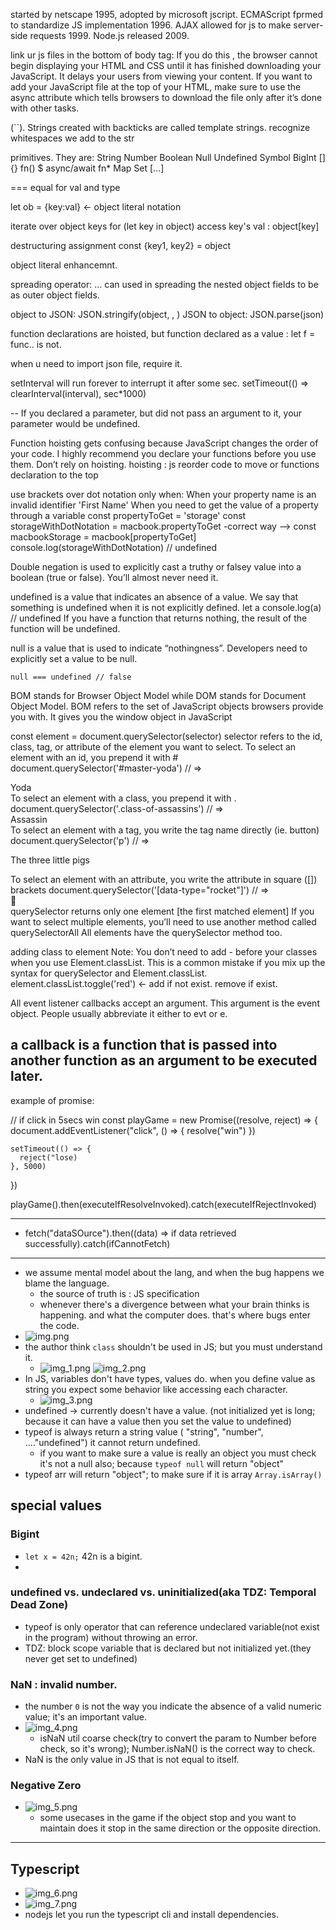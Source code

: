 started by netscape 1995, adopted by microsoft jscript.
  ECMAScript fprmed to standardize JS implementation 1996.
   AJAX allowed for js to make server-side requests 1999.
    Node.js released 2009.
     
  
link ur js files in the bottom of body tag:
    If you do this <head>, the browser cannot begin displaying your HTML and CSS until it has finished 
    downloading your JavaScript. It delays your users from viewing your content.
    If you want to add your JavaScript file at the top of your HTML, make sure to use the async 
    attribute which tells browsers to download the file only after it’s done with other tasks.
    <head>
    <title>Title of website</title>
    <script src="js/main.js" async></script>
    </head>

(``). Strings created with backticks are called template strings.
  recognize  whitespaces we add to the str
 
 primitives. They are:
    String
    Number
    Boolean
    Null
    Undefined
    Symbol
    BigInt
 [] {}
 fn()
 $ async/await fn* Map Set [...]
 
  === equal for val and type
 
 let ob = {key:val} <- object literal notation
 
 iterate over object keys
   for (let key in object) 
    access key's val : object[key]
    
  
 destructuring assignment
   const {key1, key2} = object
 
 object literal enhancemnt.
 
 spreading operator:
    ...
    can used in spreading the nested object fields to be as outer object fields.
    
 
 object to JSON:
   JSON.stringify(object, , )
 JSON to object:
   JSON.parse(json)  
 
    
 function declarations are hoisted, but function declared as a value : let f = func.. is not.
 
 when u need to import json file, require it.
 
 setInterval will run forever to interrupt it after some sec.
 setTimeout(() => clearInterval(interval), sec*1000)
 
 --
  If you declared a parameter, but did not pass an argument to it, your parameter
  would be undefined.

  Function hoisting gets confusing because JavaScript changes the order of your code. 
    I highly recommend you declare your functions before you use them. Don’t rely on hoisting.
    hoisting : js reorder code to move or functions declaration to the top

use brackets over dot notation only when:
    When your property name is an invalid identifier 'First Name'
    When you need to get the value of a property through a variable
        const propertyToGet = 'storage'
        const storageWithDotNotation = macbook.propertyToGet -correct way --> const macbookStorage = macbook[propertyToGet]
        console.log(storageWithDotNotation) // undefined 


Double negation is used to explicitly cast a truthy or falsey value into a boolean (true or false). You’ll almost never need it.

undefined is a value that indicates an absence of a value. We say that something is undefined when it is not explicitly defined.
    let a
    console.log(a) // undefined
    If you have a function that returns nothing, the result of the function will be undefined.


null is a value that is used to indicate “nothingness”.
Developers need to explicitly set a value to be null.

    null === undefined // false


BOM stands for Browser Object Model while DOM stands for Document Object Model.
    BOM refers to the set of JavaScript objects browsers provide you with. It gives you the window object in JavaScript


const element = document.querySelector(selector)
    selector refers to the id, class, tag, or attribute of the element you want to select.
    To select an element with an id, you prepend it with #
            document.querySelector('#master-yoda')
            // => <div id="master-yoda">Yoda</div>
    To select an element with a class, you prepend it with .
            document.querySelector('.class-of-assassins')
            // => <div class="class-of-assassins">Assassin</div>
    To select an element with a tag, you write the tag name directly (ie. button)
            document.querySelector('p')
            // => <p>The three little pigs</p>
    To select an element with an attribute, you write the attribute in square ([]) brackets
            document.querySelector('[data-type="rocket"]')
            // => <div data-type="rocket">🚀</div>
    querySelector returns only one element [the first matched element]
    If you want to select multiple elements, you’ll need to use another method called querySelectorAll
    All elements have the querySelector method too. 

adding class to element
    Note: You don’t need to add - before your classes when you use Element.classList.
    This is a common mistake if you mix up the syntax for querySelector and Element.classList.
        element.classList.toggle('red') <- add if not exist. remove if exist.

  All event listener callbacks accept an argument.
   This argument is the event object. People usually abbreviate it either to evt or e.

  a callback is a function that is passed into another function as an argument 
  to be executed later.
-----

example of promise:
  
  // if click in 5secs win
  const playGame = new Promise((resolve, reject) => {
    document.addEventListener("click", () => {
      resolve("win")
    })
    
    setTimeout(() => {
      reject("lose)
    }, 5000)
  })
  
  playGame().then(executeIfResolveInvoked).catch(executeIfRejectInvoked)
  
  
---
- fetch("dataSOurce").then((data) => if data retrieved successfully).catch(ifCannotFetch)
---
- we assume mental model about the lang, and when the bug happens we blame the language.
	- the source of truth is : JS specification
    - whenever there's a divergence between what your brain thinks is happening. and what the computer does. that's where bugs enter the code.
- ![img.png](img.png)
- the author think `class` shouldn't be used in JS; but you must understand it.
  - ![img_1.png](img_1.png) ![img_2.png](img_2.png)
- In JS, variables don't  have types, values do.  when you define value as string you expect some behavior like accessing each character.
  - ![img_3.png](img_3.png)
- undefined -> currently doesn't have a value. (not initialized yet is long; because it can have a value then you set the value to undefined)
- typeof is always return a string value ( "string", "number", ...."undefined") it cannot return undefined.
  - if you want to make sure a value is really an object you must check it's not a null also; because `typeof null` will return "object"
- typeof arr will return "object"; to make sure if it is array `Array.isArray()`

## special values
### Bigint
  - `let x = 42n;` 42n is a bigint.
  - 
### undefined vs. undeclared vs. uninitialized(aka TDZ: Temporal Dead Zone)
  - typeof is only operator that can reference undeclared variable(not exist in the program) without throwing an error.
  - TDZ: block scope variable that is declared but not initialized yet.(they never get set to undefined)
### NaN : invalid number.
  - the number `0` is not the way you indicate the absence of a valid numeric value; it's an important value.
  - ![img_4.png](img_4.png)
    - isNaN util coarse check(try to convert the param to Number before check, so it's wrong); Number.isNaN() is the correct way to check.
  - NaN is the only value in JS that is not equal to itself.

### Negative Zero
- ![img_5.png](img_5.png)
  - some usecases in the game if the object stop and you want to maintain does it stop in the same direction or the opposite direction.
  
---
## Typescript
- ![img_6.png](img_6.png)
- ![img_7.png](img_7.png)
- nodejs let you run the typescript cli and install dependencies.
